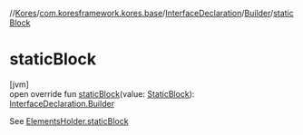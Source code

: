 //[Kores](../../../../index.md)/[com.koresframework.kores.base](../../index.md)/[InterfaceDeclaration](../index.md)/[Builder](index.md)/[staticBlock](static-block.md)

# staticBlock

[jvm]\
open override fun [staticBlock](static-block.md)(value: [StaticBlock](../../-static-block/index.md)): [InterfaceDeclaration.Builder](index.md)

See [ElementsHolder.staticBlock](../../-elements-holder/static-block.md)
